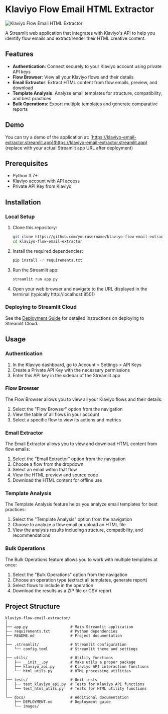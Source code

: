 # Klaviyo Flow Email HTML Extractor

![Klaviyo Flow Email HTML Extractor](https://github.com/yourusername/klaviyo-flow-email-extractor/raw/main/docs/images/screenshot.png)

A Streamlit web application that integrates with Klaviyo's API to help you identify flow emails and extract/render their HTML creative content.

## Features

- **Authentication**: Connect securely to your Klaviyo account using private API keys
- **Flow Browser**: View all your Klaviyo flows and their details
- **Email Extractor**: Extract HTML content from flow emails, preview, and download
- **Template Analysis**: Analyze email templates for structure, compatibility, and best practices
- **Bulk Operations**: Export multiple templates and generate comparative reports

## Demo

You can try a demo of the application at: [https://klaviyo-email-extractor.streamlit.app](https://klaviyo-email-extractor.streamlit.app) (replace with your actual Streamlit app URL after deployment)

## Prerequisites

- Python 3.7+
- Klaviyo account with API access
- Private API Key from Klaviyo

## Installation

### Local Setup

1. Clone this repository:
   ```bash
   git clone https://github.com/yourusername/klaviyo-flow-email-extractor.git
   cd klaviyo-flow-email-extractor
   ```

2. Install the required dependencies:
   ```bash
   pip install -r requirements.txt
   ```

3. Run the Streamlit app:
   ```bash
   streamlit run app.py
   ```

4. Open your web browser and navigate to the URL displayed in the terminal (typically http://localhost:8501)

### Deploying to Streamlit Cloud

See the [Deployment Guide](docs/DEPLOYMENT.md) for detailed instructions on deploying to Streamlit Cloud.

## Usage

### Authentication

1. In the Klaviyo dashboard, go to Account > Settings > API Keys
2. Create a Private API Key with the necessary permissions
3. Enter this API key in the sidebar of the Streamlit app

### Flow Browser

The Flow Browser allows you to view all your Klaviyo flows and their details:

1. Select the "Flow Browser" option from the navigation
2. View the table of all flows in your account
3. Select a specific flow to view its actions and metrics

### Email Extractor

The Email Extractor allows you to view and download HTML content from flow emails:

1. Select the "Email Extractor" option from the navigation
2. Choose a flow from the dropdown
3. Select an email within that flow
4. View the HTML preview and source code
5. Download the HTML content for offline use

### Template Analysis

The Template Analysis feature helps you analyze email templates for best practices:

1. Select the "Template Analysis" option from the navigation
2. Choose to analyze a flow email or upload an HTML file
3. View the analysis results including structure, compatibility, and recommendations

### Bulk Operations

The Bulk Operations feature allows you to work with multiple templates at once:

1. Select the "Bulk Operations" option from the navigation
2. Choose an operation type (extract all templates, generate report)
3. Select flows to include in the operation
4. Download the results as a ZIP file or CSV report

## Project Structure

```
klaviyo-flow-email-extractor/
│
├── app.py                   # Main Streamlit application
├── requirements.txt         # Python dependencies
├── README.md                # Project documentation
│
├── .streamlit/              # Streamlit configuration
│   └── config.toml          # Streamlit theme and settings
│
├── utils/                   # Utility functions
│   ├── __init__.py          # Make utils a proper package
│   ├── klaviyo_api.py       # Klaviyo API interaction functions
│   └── html_utils.py        # HTML processing utilities
│
├── tests/                   # Unit tests
│   ├── test_klaviyo_api.py  # Tests for Klaviyo API functions
│   └── test_html_utils.py   # Tests for HTML utility functions
│
└── docs/                    # Additional documentation
    ├── DEPLOYMENT.md        # Deployment guide
    └── images/              
